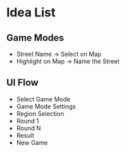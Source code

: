 # Idea List

## Game Modes
- Street Name -> Select on Map
- Highlight on Map -> Name the Street

## UI Flow
- Select Game Mode
- Game Mode Settings
- Region Selection
- Round 1
- Round N
- Result
- New Game